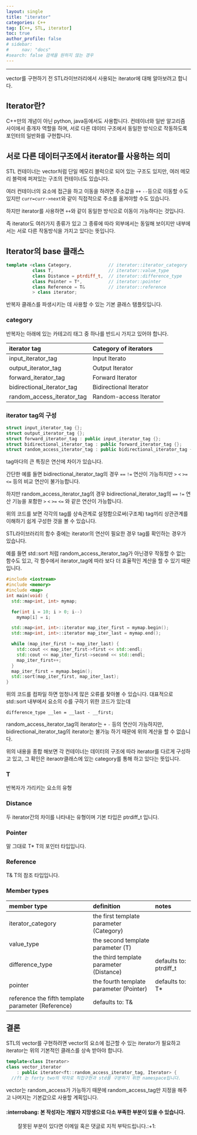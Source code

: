 ```yaml
---
layout: single
title: "iterator"
categories: C++
tag: [C++, STL, iterator]
toc: true
author_profile: false
# sidebar:
#     nav: "docs"
#search: false 검색을 원하지 않는 경우
---
```

---
vector를 구현하기 전 STL라이브러리에서 사용되는 iterator에 대해 알아보려고 합니다.
## Iterator란?
C++만의 개념이 아닌 python, java등에서도 사용합니다.
컨테이너와 일반 알고리즘 사이에서 중개자 역할을 하며, 서로 다른 데이터 구조에서 동일한 방식으로 작동하도록 포인터의 일반화를 구현합니다.

## 서로 다른 데이터구조에서 iterator를 사용하는 의미
STL 컨테이너는 vector처럼 단일 메모리 블럭으로 되어 있는 구조도 있지만, 여러 메모리 블럭에 퍼져있는 구조의 컨테이너도 있습니다.
  
여러 컨테이너의 요소에 접근을 하고 이동을 하려면 주소값을 `++` `--`등으로 이동할 수도 있지만 `curr=curr->next`와 같이 직접적으로 주소를 옮겨야할 수도 있습니다.
  
하지만 iterator를 사용하면 `++`와 같이 동일한 방식으로 이동이 가능하다는 것입니다.
  
즉 iterator도 여러가지 종류가 있고 그 종류에 따라 외부에서는 동일해 보이지만 내부에서는 서로 다른 작동방식을 가지고 있다는 뜻입니다.

## Iterator의 base 클래스
```c++
template <class Category,              // iterator::iterator_category
          class T,                     // iterator::value_type
          class Distance = ptrdiff_t,  // iterator::difference_type
          class Pointer = T*,          // iterator::pointer
          class Reference = T&         // iterator::reference
          > class iterator;
```
반복자 클래스를 파생시키는 데 사용할 수 있는 기본 클래스 탬플릿입니다.
### category
반복자는 아래에 있는 카테고리 태그 중 하나를 반드시 가지고 있어야 합니다.
  
|iterator tag|Category of iterators|
|:--|:--|
|input_iterator_tag|Input Iterato|
|output_iterator_tag|Output Iterator|
|forward_iterator_tag|Forward Iterator|
|bidirectional_iterator_tag|Bidirectional Iterator|
|random_access_iterator_tag|Random-access Iterator|

### iterator tag의 구성
```c++
struct input_iterator_tag {};
struct output_iterator_tag {};
struct forward_iterator_tag : public input_iterator_tag {};
struct bidirectional_iterator_tag : public forward_iterator_tag {};
struct random_access_iterator_tag : public bidirectional_iterator_tag {};
```
tag마다의 큰 특징은 연산에 차이가 있습니다.
  
간단한 예를 들면 bidirectional_iterator_tag의 경우  `==` `!=` 연산이 가능하지만 `>` `<` `>=` `<=` 등의 비교 연산이 불가능합니다.

하지만 random_access_iterator_tag의 경우 bidirectional_iterator_tag의 `==` `!=` 연산 기능을 포함한 `>` `<` `>=` `<=` 와 같은 연산이 가능합니다.
  
위의 코드를 보면 각각의 tag를 상속관계로 설정함으로써(구조체) tag끼리 상관관계를 이해하기 쉽게 구성한 것을 볼 수 있습니다.
  
STL라이브러리의 함수 중에는 iterator의 연산이 필요한 경우 tag를 확인하는 경우가 있습니다.
  
예를 들면 std::sort 처럼 random_access_iterator_tag가 아닌경우 작동할 수 없는 함수도 있고, 각 함수에서 iterator_tag에 따라 보다 더 효율적인 계산을 할 수 있기 때문입니다.
```c++
#include <iostream>
#include <memory>
#include <map>
int main(void) {
  std::map<int, int> mymap;

  for(int i = 10; i > 0; i--)
    mymap[i] = i;

  std::map<int, int>::iterator map_iter_first = mymap.begin();
  std::map<int, int>::iterator map_iter_last = mymap.end();

  while (map_iter_first != map_iter_last) {
    std::cout << map_iter_first->first << std::endl;
    std::cout << map_iter_first->second << std::endl;
    map_iter_first++;
  }
  map_iter_first = mymap.begin();
  std::sort(map_iter_first, map_iter_last);
}
```
위의 코드를 컴파일 하면 엄청나게 많은 오류를 찾아볼 수 있습니다.
대표적으로 std::sort 내부에서 요소의 수를 구하기 위한 코드가 있는데
  
```difference_type __len = __last - __first;```
  
random_access_iterator_tag의 iterator는 `+` `-` 등의 연산이 가능하지만, bidirectional_iterator_tag의 iterator는 불가능 하기 때문에 위의 계산을 할 수 없습니다.

위의 내용을 종합 해보면
각 컨테이너는 데이터의 구조에 따라 iterator를 다르게 구성하고 있고,
그 확인은 iteraotr클래스에 있는 category를 통해 하고 있다는 뜻입니다.

### T
반복자가 가리키는 요소의 유형
### Distance
두 iterator간의 차이를 나타내는 유형이며 기본 타입은 ptrdiff_t 입니다.
### Pointer
말 그대로 T* T의 포인터 타입입니다.
### Reference
T& T의 참조 타입입니다.
### Member types
  
|member type|definition|notes|
|:--|:--|:--|
|iterator_category|the first template parameter (Category)||	
|value_type|the second template parameter (T)||	
|difference_type|the third template parameter (Distance)|defaults to: ptrdiff_t|
|pointer|the fourth template parameter (Pointer)|defaults to: T*|
|reference	the fifth template parameter (Reference)|defaults to: T&|

## 결론
STL의 vector를 구현하려면 vector의 요소에 접근할 수 있는 iterator가 필요하고 iterator는 위의 기본적인 클래스를 상속 받아야 합니다.
```c++
template<class Iterator>
class vector_iterator
    : public iterator<ft::random_access_iterator_tag, Iterator> {
  //ft 는 forty two의 약자로 직접구현과 std를 구분하기 위한 namespace입니다.
```
vector는 random_access가 가능하기 때문에 random_access_tag만 지정을 해주고 나머지는 기본값으로 사용할 계획입니다.


<div class="notice--primary">
<h4>:interrobang: 본 작성자는 개발자 지망생으로 다소 부족한 부분이 있을 수 있습니다.</h4>
&nbsp;&nbsp;&nbsp;&nbsp;&nbsp;&nbsp;&nbsp;&nbsp;잘못된 부분이 있다면 이메일 혹은 댓글로 지적 부탁드립니다.:+1:
</div>